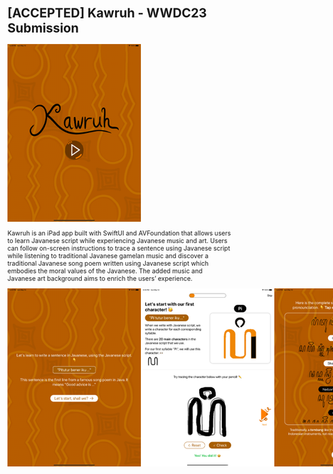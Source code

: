 # [ACCEPTED] Kawruh - WWDC23 Submission

<img src="./images/Home.png" width="300px"></img>

Kawruh is an iPad app built with SwiftUI and AVFoundation that allows users to learn Javanese script while experiencing Javanese music and art. Users can follow on-screen instructions to trace a sentence using Javanese script while listening to traditional Javanese gamelan music and discover a traditional Javanese song poem written using Javanese script which embodies the moral values of the Javanese. The added music and Javanese art background aims to enrich the users’ experience.

<div style="display: flex; flex-direction: row;">
  <img src="./images/Intro.png" width="300px"></img>
  <img src="./images/Trace.png" width="300px"></img>
  <img src="./images/Poem.png" width="300px"></img>
  <img src="./images/Closing.png" width="300px"></img>
</div>
